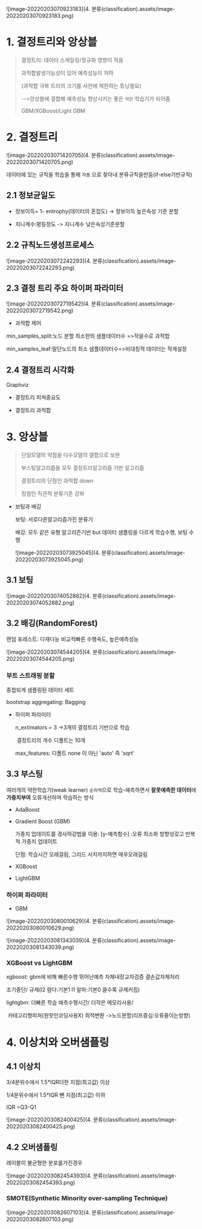 ![image-20220203070923183](4. 분류(classification).assets/image-20220203070923183.png)

# 1. 결정트리와 앙상블

> 결정트리: 데이터 스케일링/정규화 영향이 적음
>
> 과적합발생가능성이 있어 예측성능이 저하
>
> (과적합 극복 트리의 크기를 사전에 제한하는 튜닝필요)
>
> -->앙상블에 결합해 예측성능 향상시키는 좋은 `약한` 학습기가 되어줌
>
> GBM/XGBoost/Light GBM

# 2. 결정트리

![image-20220203071420705](4. 분류(classification).assets/image-20220203071420705.png)

데이터에 있는 규칙을 학습을 통해 `자동` 으로 찾아내 분류규칙을만듬(if-else기반규칙)

## 2.1 정보균일도
- 정보이득= 1- entrophy(데이터의 혼잡도)
 -> 정보이득 높은속성 기준 분할

- 지니계수:평등정도
 -> 지니계수 낮은속성기준분할

## 2.2 규칙노드생성프로세스

![image-20220203072242293](4. 분류(classification).assets/image-20220203072242293.png)

## 2.3 결정 트리 주요 하이퍼 파라미터

![image-20220203072719542](4. 분류(classification).assets/image-20220203072719542.png)

- 과적합 제어

min_samples_split:노드 분할 최소한의 샘플데이터수 =>작을수로 과적합

min_samples_leaf:말단노드의 최소 샘플데이터수=>비대칭적 데이터는 작게설정



## 2.4 결정트리 시각화

Graphviz

- 결정트리 피쳐중요도

  

- 결정트리 과적합

# 3. 앙상블

> 단일모델의 약점을 다수모델의 결합으로 보완
>
> 부스팅알고리즘들 모두 결정트리알고리즘 기반 알고리즘
>
> 결정트리의 단점인 과적합 down
>
> 장점인 직관적 분류기준 강화

- 보팅과 배깅

  보팅: 서로다른알고리즘가진 분류기

  배깅:  모두 같은 유형 알고리즌기반 but 데이터 샘플링을 다르게 학습수행, 보팅 수행

  ![image-20220203073925045](4. 분류(classification).assets/image-20220203073925045.png)

## 3.1 보팅

![image-20220203074052882](4. 분류(classification).assets/image-20220203074052882.png)

## 3.2 배깅(RandomForest)

랜덤 포레스트: 다재다능 비교적빠른 수행속도, 높은예측성능

![image-20220203074544205](4. 분류(classification).assets/image-20220203074544205.png)

### 부트 스트래핑 분할

중첩되게 샘플링된 데이터 세트 

bootstrap aggregating: Bagging

- 하이퍼 파라미터

  n_extimators = 3 ->3개의 결정트리 기반으로 학습

  ​                                 결정트리의 개수 디폴트는 10개 

  max_features: 디폴트 none 이 아닌 'auto' 즉 'sqrt'

## 3.3 부스팅

여러개의 약한학습기(weak learner) `순차적`으로 학습-예측하면서 **잘못예측한 데이터**에 **가중치부여** 오류개선하며 학습하는 방식

- AdaBoost

- Gradient Boost (GBM)

  가중치 업데이트를 경사하강법을 이용: [y-예측함수] :오류 최소화 방향성갖고 반복적 가중치 업데이트 

  단점: 학습시간 오래걸림, 그리드 서치까지하면 매우오래걸림

- XGBoost

- LightGBM

### 하이퍼 파라미터

- GBM

![image-20220203080010629](4. 분류(classification).assets/image-20220203080010629.png)

![image-20220203081343039](4. 분류(classification).assets/image-20220203081343039.png)

### XGBoost vs LightGBM

xgboost: gbm에 비해 빠른수행 뛰어난예측 자체내장교차검증 결손값자체처리

조기중단/ 규제(l2 람다:기본1 l1 알파:기본0 클수록 규제커짐)

lightgbm: 더빠른 학습 예측수행시간/ 더작은 메모리사용/

​                카테고리형피처(원핫인코딩사용X) 최적변환 ->노드분할(리프중심:오류줄이는방향)

# 4. 이상치와 오버샘플링

## 4.1 이상치 

3/4분위수에서 1.5*IQR더한 지점(최고값) 이상

1/4분위수에서 1.5*IQR 뺀 지점(최고값) 이하

IQR =Q3-Q1

![image-20220203082400425](4. 분류(classification).assets/image-20220203082400425.png)

## 4.2 오버샘플링

레이블이 불균형한 분포를가진경우

![image-20220203082454393](4. 분류(classification).assets/image-20220203082454393.png)

### SMOTE(Synthetic Minority over-sampling Technique)

![image-20220203082607103](4. 분류(classification).assets/image-20220203082607103.png)
